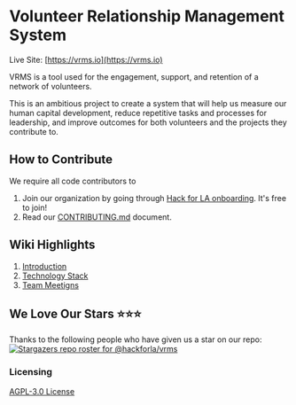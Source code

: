 # Volunteer Relationship Management System
Live Site: [https://vrms.io](https://vrms.io)

VRMS is a tool used for the engagement, support, and retention of a network of volunteers.

This is an ambitious project to create a system that will help us measure our human capital development, reduce repetitive tasks and processes for leadership, and improve outcomes for both volunteers and the projects they contribute to.


## How to Contribute
We require all code contributors to 
1. Join our organization by going through [Hack for LA onboarding](https://www.hackforla.org/getting-started). It's free to join!
2. Read our [CONTRIBUTING.md](https://github.com/hackforla/VRMS/blob/development/CONTRIBUTING.md) document.

## Wiki Highlights
1. [Introduction](https://github.com/hackforla/VRMS/wiki/Introduction)
2. [Technology Stack](https://github.com/hackforla/VRMS/wiki/Technology)
3. [Team Meetigns](https://github.com/hackforla/VRMS/wiki/Team-Meetings)

## We Love Our Stars ⭐⭐⭐

Thanks to the following people who have given us a star on our repo:
[![Stargazers repo roster for @hackforla/vrms](https://reporoster.com/stars/hackforla/vrms)](https://github.com/hackforla/vrms/stargazers)

### Licensing

[AGPL-3.0 License](https://github.com/hackforla/VRMS/blob/development/LICENSE)
